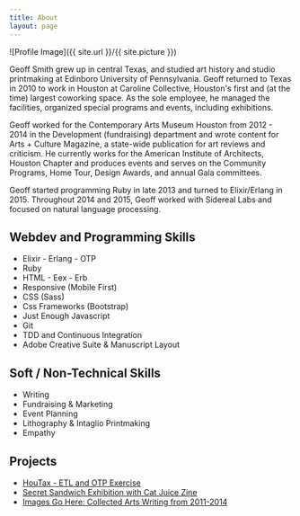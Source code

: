 ```yaml
---
title: About
layout: page
---
```

![Profile Image]({{ site.url }}/{{ site.picture }})

<p>Geoff Smith grew up in central Texas, and studied art history and 
studio printmaking at Edinboro University of Pennsylvania. Geoff 
returned to Texas in 2010 to work in Houston at Caroline Collective,
Houston's first and (at the time) largest coworking space. As the sole 
employee, he managed the facilities, organized special programs and events, 
including exhibitions.</p>

<p>Geoff worked for the Contemporary Arts Museum Houston from 2012 - 2014
in the Development (fundraising) department and wrote content for
Arts + Culture Magazine, a state-wide publication for art reviews and criticism.
He currently works for the American Institute of Architects, Houston Chapter 
and produces events and serves on the Community Programs, Home Tour, Design Awards, 
and annual Gala committees.</p>

<p>Geoff started programming Ruby in late 2013 and turned to Elixir/Erlang in 2015.
Throughout 2014 and 2015, Geoff worked with Sidereal Labs and focused on natural 
language processing.</p>

<h2>Webdev and Programming Skills</h2>

<ul class="skill-list">
	<li>Elixir - Erlang - OTP </li>
	<li>Ruby</li>
	<li>HTML - Eex - Erb</li>
	<li>Responsive (Mobile First)</li>
	<li>CSS (Sass)</li>
	<li>Css Frameworks (Bootstrap)</li>
	<li>Just Enough Javascript</li>
	<li>Git</li>
	<li>TDD and Continuous Integration</li>
	<li>Adobe Creative Suite & Manuscript Layout</li>
</ul>

<h2>Soft / Non-Technical Skills</h2>

<ul class="skill-list">
	<li>Writing</li>
	<li>Fundraising & Marketing</li>
	<li>Event Planning</li>
	<li>Lithography & Intaglio Printmaking</li>
	<li>Empathy</li>
</ul>

<h2>Projects</h2>

<ul>
	<li><a href="https://github.com/GeoffreyPS/HouTax">HouTax - ETL and OTP Exercise</a></li>
	<li><a href="https://www.fresharts.org/events/secret-sandwich">Secret Sandwich Exhibition with Cat Juice Zine</a></li>
	<li><a href="http://imagesgohere.tumblr.com/">Images Go Here: Collected Arts Writing from 2011-2014</a></li>
</ul>

